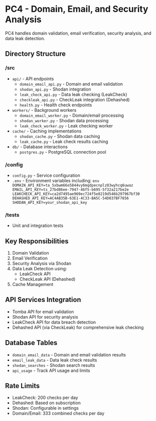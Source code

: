 # PC4 - Domain, Email, and Security Analysis

PC4 handles domain validation, email verification, security analysis, and data leak detection.

## Directory Structure

### /src
- `api/` - API endpoints
  - `domain_email_api.py` - Domain and email validation
  - `shodan_api.py` - Shodan integration
  - `leak_check_api.py` - Data leak checking (LeakCheck)
  - `checkleak_api.py` - CheckLeak integration (Dehashed)
  - `health.py` - Health check endpoints
- `workers/` - Background workers
  - `domain_email_worker.py` - Domain/email processing
  - `shodan_worker.py` - Shodan data processing
  - `leak_check_worker.py` - Leak checking worker
- `cache/` - Caching implementations
  - `shodan_cache.py` - Shodan data caching
  - `leak_cache.py` - Leak check results caching
- `db/` - Database interactions
  - `postgres.py` - PostgreSQL connection pool

### /config
- `config.py` - Service configuration
- `.env` - Environment variables including:  ```env
  DOMAIN_API_KEY=ta_5xbwm66o5844vy6mqdpecnplz83wyhcq6uwaz
  EMAIL_API_KEY=ts_27bd86ee-7947-46f5-b695-5f32a217be2e
  LEAKCHECK_API_KEY=ca2d7495ae969ec724f5e8219d546b297967bf30
  DEHASHED_API_KEY=AC4AB35B-63E1-4C33-BA5C-54D037BF7656
  SHODAN_API_KEY=your_shodan_api_key  ```

### /tests
- Unit and integration tests

## Key Responsibilities
1. Domain Validation
2. Email Verification
3. Security Analysis via Shodan
4. Data Leak Detection using:
   - LeakCheck API
   - CheckLeak API (Dehashed)
5. Cache Management

## API Services Integration
- Tomba API for email validation
- Shodan API for security analysis
- LeakCheck API for data breach detection
- Dehashed API (via CheckLeak) for comprehensive leak checking

## Database Tables
- `domain_email_data` - Domain and email validation results
- `email_leak_data` - Data leak check results
- `shodan_searches` - Shodan search results
- `api_usage` - Track API usage and limits

## Rate Limits
- LeakCheck: 200 checks per day
- Dehashed: Based on subscription
- Shodan: Configurable in settings
- Domain/Email: 333 combined checks per day